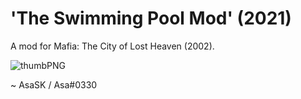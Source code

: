 # 'The Swimming Pool Mod' (2021)
A mod for Mafia: The City of Lost Heaven (2002).

![thumbPNG](https://user-images.githubusercontent.com/111624709/221623617-91b1bae4-510d-4f27-ab07-03a3a1f89b83.png)

~ AsaSK / Asa#0330
